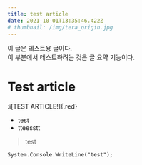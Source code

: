 ```yaml
---
title: test article
date: 2021-10-01T13:35:46.422Z
# thumbnail: /img/tera_origin.jpg
---
```

이 글은 테스트용 글이다.  
이 부분에서 테스트하려는 것은 글 요약 기능이다.
<!--more-->

# Test article

:i[TEST ARTICLE!]{.red}

* test
* tteesstt

> test

```cs[test.cs]
System.Console.WriteLine("test");
```